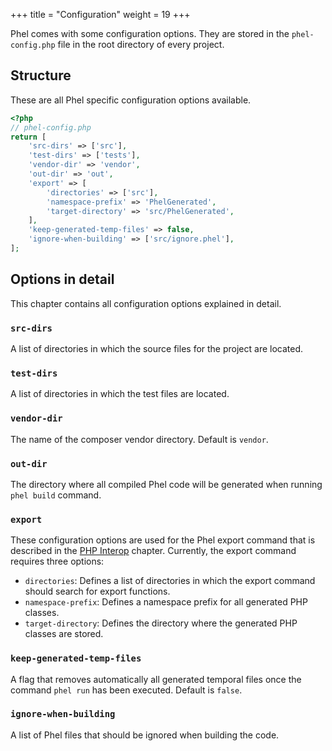 +++
title = "Configuration"
weight = 19
+++

Phel comes with some configuration options. They are stored in the `phel-config.php` file in the root directory of every project.

## Structure

These are all Phel specific configuration options available.

```php
<?php
// phel-config.php
return [
    'src-dirs' => ['src'],
    'test-dirs' => ['tests'],
    'vendor-dir' => 'vendor',
    'out-dir' => 'out',
    'export' => [
        'directories' => ['src'],
        'namespace-prefix' => 'PhelGenerated',
        'target-directory' => 'src/PhelGenerated',
    ],
    'keep-generated-temp-files' => false,
    'ignore-when-building' => ['src/ignore.phel'],
];
```

## Options in detail

This chapter contains all configuration options explained in detail.


### `src-dirs`

A list of directories in which the source files for the project are located.

### `test-dirs`

A list of directories in which the test files are located.

### `vendor-dir`

The name of the composer vendor directory. Default is `vendor`.

### `out-dir`

The directory where all compiled Phel code will be generated when running `phel build` command.

### `export`

These configuration options are used for the Phel export command that is described in the [PHP Interop](/documentation/php-interop/#calling-phel-functions-from-php) chapter. Currently, the export command requires three options:

- `directories`: Defines a list of directories in which the export command should search for export functions.
- `namespace-prefix`: Defines a namespace prefix for all generated PHP classes.
- `target-directory`: Defines the directory where the generated PHP classes are stored.

### `keep-generated-temp-files`

A flag that removes automatically all generated temporal files once the command `phel run` has been executed. Default is `false`.

### `ignore-when-building`

A list of Phel files that should be ignored when building the code.
